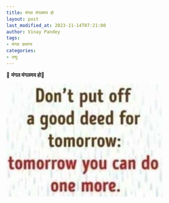 ```yaml
---
title: मंगल मंगलमय हो
layout: post
last_modified_at: 2023-11-14T07:21:00
author: Vinay Pandey
tags:
- मंगल कामना
categories:
- लघु
---
```

🙏 **मंगल मंगलमय हो**🙏


![IMG-20231114-WA0000.jpg](/images/IMG-20231114-WA0000.jpg)

